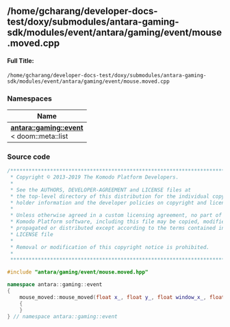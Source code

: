 

## /home/gcharang/developer-docs-test/doxy/submodules/antara-gaming-sdk/modules/event/antara/gaming/event/mouse.moved.cpp

#### Full Title:
```
/home/gcharang/developer-docs-test/doxy/submodules/antara-gaming-sdk/modules/event/antara/gaming/event/mouse.moved.cpp
```







### Namespaces

| Name           |
| -------------- |
| **[antara::gaming::event](Namespaces/namespaceantara_1_1gaming_1_1event.md)** <br>< doom::meta::list  |
















### Source code

```cpp
/******************************************************************************
 * Copyright © 2013-2019 The Komodo Platform Developers.                      *
 *                                                                            *
 * See the AUTHORS, DEVELOPER-AGREEMENT and LICENSE files at                  *
 * the top-level directory of this distribution for the individual copyright  *
 * holder information and the developer policies on copyright and licensing.  *
 *                                                                            *
 * Unless otherwise agreed in a custom licensing agreement, no part of the    *
 * Komodo Platform software, including this file may be copied, modified,     *
 * propagated or distributed except according to the terms contained in the   *
 * LICENSE file                                                               *
 *                                                                            *
 * Removal or modification of this copyright notice is prohibited.            *
 *                                                                            *
 ******************************************************************************/

#include "antara/gaming/event/mouse.moved.hpp"

namespace antara::gaming::event
{
    mouse_moved::mouse_moved(float x_, float y_, float window_x_, float window_y_) noexcept : x(x_), y(y_), window_x(window_x_), window_y(window_y_)
    {
    }
} // namespace antara::gaming::event
```





